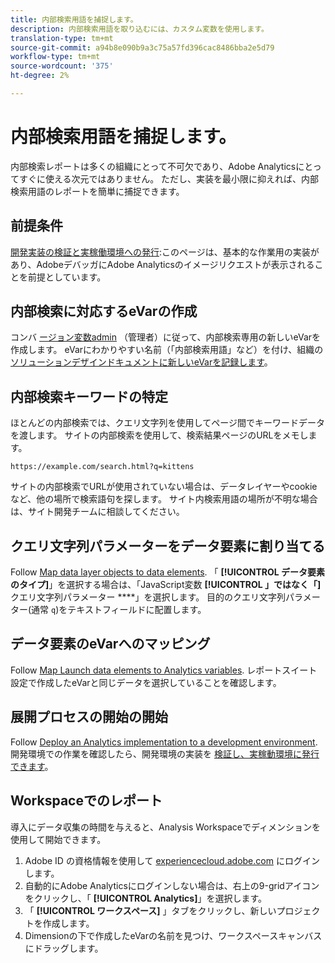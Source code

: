 ```yaml
---
title: 内部検索用語を捕捉します。
description: 内部検索用語を取り込むには、カスタム変数を使用します。
translation-type: tm+mt
source-git-commit: a94b8e090b9a3c75a57fd396cac8486bba2e5d79
workflow-type: tm+mt
source-wordcount: '375'
ht-degree: 2%

---
```



# 内部検索用語を捕捉します。

内部検索レポートは多くの組織にとって不可欠であり、Adobe Analyticsにとってすぐに使える次元ではありません。 ただし、実装を最小限に抑えれば、内部検索用語のレポートを簡単に捕捉できます。

## 前提条件

[開発実装の検証と実稼働環境への発行](../launch/validate-publish-prod.md):このページは、基本的な作業用の実装があり、AdobeデバッガにAdobe Analyticsのイメージリクエストが表示されることを前提としています。

## 内部検索に対応するeVarの作成

コンバ [ージョン変数admin](/help/admin/admin/conversion-var-admin/conversion-var-admin.md) （管理者）に従って、内部検索専用の新しいeVarを作成します。 eVarにわかりやすい名前（「内部検索用語」など）を付け、組織の [ソリューションデザインドキュメントに新しいeVarを記録します](../prepare/solution-design.md)。

## 内部検索キーワードの特定

ほとんどの内部検索では、クエリ文字列を使用してページ間でキーワードデータを渡します。 サイトの内部検索を使用して、検索結果ページのURLをメモします。

`https://example.com/search.html?q=kittens`

サイトの内部検索でURLが使用されていない場合は、データレイヤーやcookieなど、他の場所で検索語句を探します。 サイト内検索用語の場所が不明な場合は、サイト開発チームに相談してください。

## クエリ文字列パラメーターをデータ要素に割り当てる

Follow [Map data layer objects to data elements](../launch/layer-to-elements.md). 「 **[!UICONTROL データ要素のタイプ]**」を選択する場合は、「JavaScript変数 **[!UICONTROL 」ではなく「]** クエリ文字列パラメーター ****」を選択します。 目的のクエリ文字列パラメーター(通常 `q`)をテキストフィールドに配置します。

## データ要素のeVarへのマッピング

Follow [Map Launch data elements to Analytics variables](../launch/elements-to-variable.md). レポートスイート設定で作成したeVarと同じデータを選択していることを確認します。

## 展開プロセスの開始の開始

Follow [Deploy an Analytics implementation to a development environment](../launch/deploy-dev.md). 開発環境での作業を確認したら、開発環境の実装を [検証し、実稼動環境に発行できます](../launch/validate-publish-prod.md)。

## Workspaceでのレポート

導入にデータ収集の時間を与えると、Analysis Workspaceでディメンションを使用して開始できます。

1. Adobe ID の資格情報を使用して [experiencecloud.adobe.com](https://experiencecloud.adobe.com) にログインします。
2. 自動的にAdobe Analyticsにログインしない場合は、右上の9-gridアイコンをクリックし、「 **[!UICONTROL Analytics]**」を選択します。
3. 「 **[!UICONTROL ワークスペース]** 」タブをクリックし、新しいプロジェクトを作成します。
4. Dimensionの下で作成したeVarの名前を見つけ、ワークスペースキャンバスにドラッグします。

